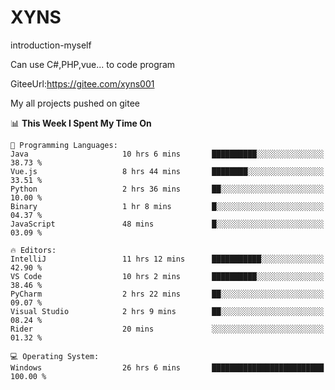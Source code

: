 # XYNS
introduction-myself

Can use C#,PHP,vue... to code program

GiteeUrl:https://gitee.com/xyns001

My all projects pushed on gitee

<!--START_SECTION:waka-->
📊 **This Week I Spent My Time On** 

```text
💬 Programming Languages: 
Java                     10 hrs 6 mins       ██████████░░░░░░░░░░░░░░░   38.73 % 
Vue.js                   8 hrs 44 mins       ████████░░░░░░░░░░░░░░░░░   33.51 % 
Python                   2 hrs 36 mins       ██░░░░░░░░░░░░░░░░░░░░░░░   10.00 % 
Binary                   1 hr 8 mins         █░░░░░░░░░░░░░░░░░░░░░░░░   04.37 % 
JavaScript               48 mins             █░░░░░░░░░░░░░░░░░░░░░░░░   03.09 % 

🔥 Editors: 
IntelliJ                 11 hrs 12 mins      ███████████░░░░░░░░░░░░░░   42.90 % 
VS Code                  10 hrs 2 mins       ██████████░░░░░░░░░░░░░░░   38.46 % 
PyCharm                  2 hrs 22 mins       ██░░░░░░░░░░░░░░░░░░░░░░░   09.07 % 
Visual Studio            2 hrs 9 mins        ██░░░░░░░░░░░░░░░░░░░░░░░   08.24 % 
Rider                    20 mins             ░░░░░░░░░░░░░░░░░░░░░░░░░   01.32 % 

💻 Operating System: 
Windows                  26 hrs 6 mins       █████████████████████████   100.00 % 
```


<!--END_SECTION:waka-->

